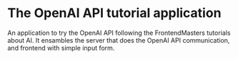 # The OpenAI API tutorial application

An application to try the OpenAI API following the FrontendMasters tutorials about AI. It ensambles the server that does the OpenAI API communication, and frontend with simple input form.
